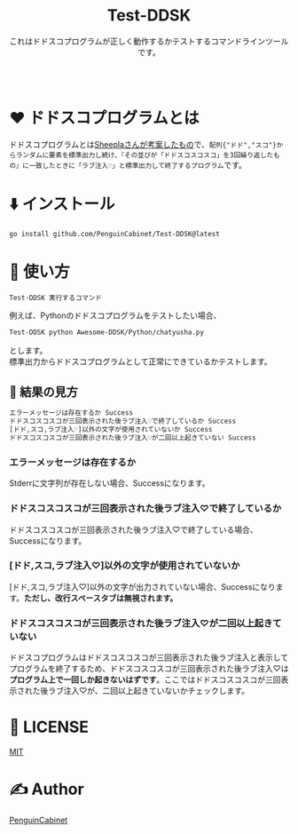 <div align="center">

# Test-DDSK

これはドドスコプログラムが正しく動作するかテストするコマンドラインツールです。

<br>
<br>
</div>

# ❤ ドドスコプログラムとは
ドドスコプログラムとは[Sheeplaさんが考案したもの](https://twitter.com/Sheeeeepla/status/1554028833942441984?s=20&t=7NM1CBCnhpZsp3-4JfXBwg)で、`配列{"ドド","スコ"}からランダムに要素を標準出力し続け、『その並びが「ドドスコスコスコ」を3回繰り返したもの』に一致したときに「ラブ注入♡」と標準出力して終了するプログラム`です。

# ⬇️ インストール

```
go install github.com/PenguinCabinet/Test-DDSK@latest
```

# 📕 使い方

```
Test-DDSK 実行するコマンド
```

例えば、Pythonのドドスコプログラムをテストしたい場合、
```bash
Test-DDSK python Awesome-DDSK/Python/chatyusha.py
```
とします。   
標準出力からドドスコプログラムとして正常にできているかテストします。
## 👀 結果の見方

```bash
エラーメッセージは存在するか Success
ドドスコスコスコが三回表示された後ラブ注入♡で終了しているか Success
[ドド,スコ,ラブ注入♡]以外の文字が使用されていないか Success
ドドスコスコスコが三回表示された後ラブ注入♡が二回以上起きていない Success
```

### エラーメッセージは存在するか
Stderrに文字列が存在しない場合、Successになります。

### ドドスコスコスコが三回表示された後ラブ注入♡で終了しているか
ドドスコスコスコが三回表示された後ラブ注入♡で終了している場合、Successになります。

### [ドド,スコ,ラブ注入♡]以外の文字が使用されていないか
[ドド,スコ,ラブ注入♡]以外の文字が出力されていない場合、Successになります。**ただし、改行スペースタブは無視されます。**

### ドドスコスコスコが三回表示された後ラブ注入♡が二回以上起きていない
ドドスコプログラムはドドスコスコスコが三回表示された後ラブ注入と表示してプログラムを終了するため、ドドスコスコスコが三回表示された後ラブ注入♡は**プログラム上で一回しか起きないはずです**。ここではドドスコスコスコが三回表示された後ラブ注入♡が、二回以上起きていないかチェックします。

# 🎫 LICENSE

[MIT](./LICENSE)

# ✍ Author

[PenguinCabinet](https://github.com/PenguinCabinet)
